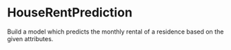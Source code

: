 # HouseRentPrediction
Build a model which predicts the monthly rental of a residence based on the given attributes.

